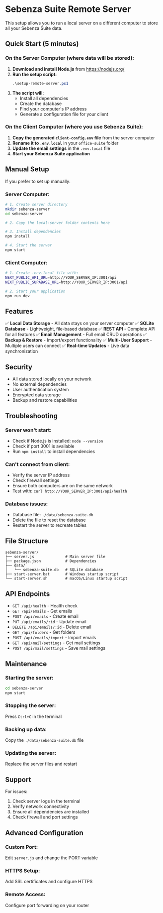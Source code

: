 # Sebenza Suite Remote Server

This setup allows you to run a local server on a different computer to store all your Sebenza Suite data.

## Quick Start (5 minutes)

### On the Server Computer (where data will be stored):

1. **Download and install Node.js** from https://nodejs.org/
2. **Run the setup script:**
   ```powershell
   .\setup-remote-server.ps1
   ```
3. **The script will:**
   - Install all dependencies
   - Create the database
   - Find your computer's IP address
   - Generate a configuration file for your client

### On the Client Computer (where you use Sebenza Suite):

1. **Copy the generated `client-config.env` file** from the server computer
2. **Rename it to `.env.local`** in your `office-suite` folder
3. **Update the email settings** in the `.env.local` file
4. **Start your Sebenza Suite application**

## Manual Setup

If you prefer to set up manually:

### Server Computer:
```bash
# 1. Create server directory
mkdir sebenza-server
cd sebenza-server

# 2. Copy the local-server folder contents here

# 3. Install dependencies
npm install

# 4. Start the server
npm start
```

### Client Computer:
```bash
# 1. Create .env.local file with:
NEXT_PUBLIC_API_URL=http://YOUR_SERVER_IP:3001/api
NEXT_PUBLIC_SUPABASE_URL=http://YOUR_SERVER_IP:3001/api

# 2. Start your application
npm run dev
```

## Features

✅ **Local Data Storage** - All data stays on your server computer
✅ **SQLite Database** - Lightweight, file-based database
✅ **REST API** - Complete API for all features
✅ **Email Management** - Full email CRUD operations
✅ **Backup & Restore** - Import/export functionality
✅ **Multi-User Support** - Multiple users can connect
✅ **Real-time Updates** - Live data synchronization

## Security

- All data stored locally on your network
- No external dependencies
- User authentication system
- Encrypted data storage
- Backup and restore capabilities

## Troubleshooting

### Server won't start:
- Check if Node.js is installed: `node --version`
- Check if port 3001 is available
- Run `npm install` to install dependencies

### Can't connect from client:
- Verify the server IP address
- Check firewall settings
- Ensure both computers are on the same network
- Test with: `curl http://YOUR_SERVER_IP:3001/api/health`

### Database issues:
- Database file: `./data/sebenza-suite.db`
- Delete the file to reset the database
- Restart the server to recreate tables

## File Structure

```
sebenza-server/
├── server.js              # Main server file
├── package.json           # Dependencies
├── data/
│   └── sebenza-suite.db   # SQLite database
├── start-server.bat       # Windows startup script
└── start-server.sh        # macOS/Linux startup script
```

## API Endpoints

- `GET /api/health` - Health check
- `GET /api/emails` - Get emails
- `POST /api/emails` - Create email
- `PUT /api/emails/:id` - Update email
- `DELETE /api/emails/:id` - Delete email
- `GET /api/folders` - Get folders
- `POST /api/emails/import` - Import emails
- `GET /api/mail/settings` - Get mail settings
- `POST /api/mail/settings` - Save mail settings

## Maintenance

### Starting the server:
```bash
cd sebenza-server
npm start
```

### Stopping the server:
Press `Ctrl+C` in the terminal

### Backing up data:
Copy the `./data/sebenza-suite.db` file

### Updating the server:
Replace the server files and restart

## Support

For issues:
1. Check server logs in the terminal
2. Verify network connectivity
3. Ensure all dependencies are installed
4. Check firewall and port settings

## Advanced Configuration

### Custom Port:
Edit `server.js` and change the PORT variable

### HTTPS Setup:
Add SSL certificates and configure HTTPS

### Remote Access:
Configure port forwarding on your router
